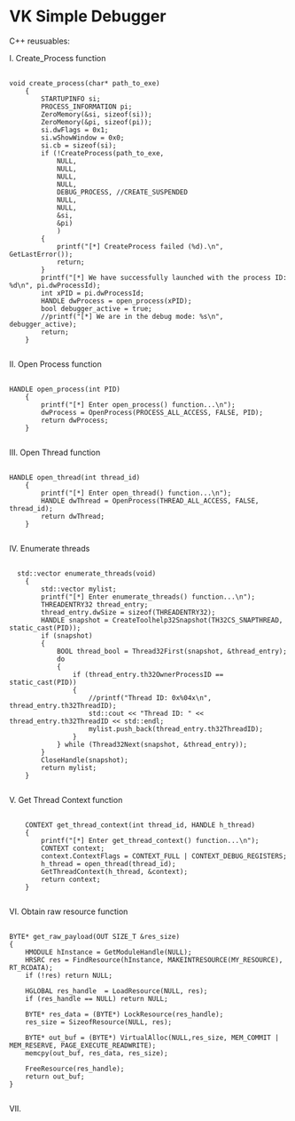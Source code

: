 # VK Simple Debugger
C++ reusuables:

I. Create_Process function
<pre>
  <code class="c++">
void create_process(char* path_to_exe)
	{
		STARTUPINFO si;
		PROCESS_INFORMATION pi;
		ZeroMemory(&si, sizeof(si));
		ZeroMemory(&pi, sizeof(pi));
		si.dwFlags = 0x1;
		si.wShowWindow = 0x0;
		si.cb = sizeof(si);
		if (!CreateProcess(path_to_exe,
			NULL,
			NULL,
			NULL,
			NULL,
			DEBUG_PROCESS, //CREATE_SUSPENDED
			NULL,
			NULL,
			&si,
			&pi)
			)
		{
			printf("[*] CreateProcess failed (%d).\n", GetLastError());
			return;
		}
		printf("[*] We have successfully launched with the process ID: %d\n", pi.dwProcessId);
		int xPID = pi.dwProcessId;
		HANDLE dwProcess = open_process(xPID);
		bool debugger_active = true;
		//printf("[*] We are in the debug mode: %s\n", debugger_active);
		return;
	}
  </code>
</pre>
II. Open Process function
<pre>
  <code class="c++">
HANDLE open_process(int PID)
	{
		printf("[*] Enter open_process() function...\n");
		dwProcess = OpenProcess(PROCESS_ALL_ACCESS, FALSE, PID);
		return dwProcess;
	}
 </code>
</pre>
III. Open Thread function
<pre>
  <code class="c++">
HANDLE open_thread(int thread_id)
	{
		printf("[*] Enter open_thread() function...\n");
		HANDLE dwThread = OpenProcess(THREAD_ALL_ACCESS, FALSE, thread_id);
		return dwThread;
	}
 </code>
</pre>
IV. Enumerate threads
<pre>
  <code class="c++">
  std::vector<DWORD> enumerate_threads(void)
	{
		std::vector<DWORD> mylist;
		printf("[*] Enter enumerate_threads() function...\n");
		THREADENTRY32 thread_entry;
		thread_entry.dwSize = sizeof(THREADENTRY32);
		HANDLE snapshot = CreateToolhelp32Snapshot(TH32CS_SNAPTHREAD, static_cast<DWORD>(PID));
		if (snapshot)
		{
			BOOL thread_bool = Thread32First(snapshot, &thread_entry);
			do
			{
				if (thread_entry.th32OwnerProcessID == static_cast<DWORD>(PID))
				{
					//printf("Thread ID: 0x%04x\n", thread_entry.th32ThreadID);
					std::cout << "Thread ID: " << thread_entry.th32ThreadID << std::endl;
					mylist.push_back(thread_entry.th32ThreadID);
				}
			} while (Thread32Next(snapshot, &thread_entry));
		}
		CloseHandle(snapshot);
		return mylist;
	}	
 	</code>
</pre>
V. Get Thread Context function
<pre>
  <code class="c++">
	CONTEXT get_thread_context(int thread_id, HANDLE h_thread)
	{
		printf("[*] Enter get_thread_context() function...\n");
		CONTEXT context;
		context.ContextFlags = CONTEXT_FULL | CONTEXT_DEBUG_REGISTERS;
		h_thread = open_thread(thread_id);
		GetThreadContext(h_thread, &context);
		return context;
	}
 	</code>
</pre>
VI. Obtain raw resource function
<pre>
  <code class="c++">
BYTE* get_raw_payload(OUT SIZE_T &res_size)
{
    HMODULE hInstance = GetModuleHandle(NULL);
    HRSRC res = FindResource(hInstance, MAKEINTRESOURCE(MY_RESOURCE), RT_RCDATA);
    if (!res) return NULL;

    HGLOBAL res_handle  = LoadResource(NULL, res);
    if (res_handle == NULL) return NULL;

    BYTE* res_data = (BYTE*) LockResource(res_handle);
    res_size = SizeofResource(NULL, res);

    BYTE* out_buf = (BYTE*) VirtualAlloc(NULL,res_size, MEM_COMMIT | MEM_RESERVE, PAGE_EXECUTE_READWRITE);
    memcpy(out_buf, res_data, res_size);

    FreeResource(res_handle);
    return out_buf;
}
 	</code>
</pre>
VII. 
